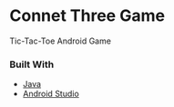 # Connet Three Game

Tic-Tac-Toe Android Game

### Built With

* [Java](https://www.java.com/)
* [Android Studio](https://developer.android.com/studio)

